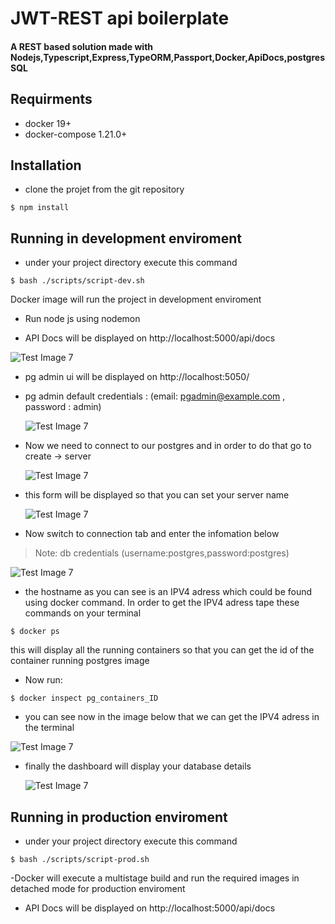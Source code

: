 # JWT-REST api boilerplate

#### A REST based solution made with Nodejs,Typescript,Express,TypeORM,Passport,Docker,ApiDocs,postgresSQL

## Requirments

-   docker 19+
-   docker-compose 1.21.0+

## Installation

-   clone the projet from the git repository

```
$ npm install
```

## Running in development enviroment

-   under your project directory execute this command

```
$ bash ./scripts/script-dev.sh
```

Docker image will run the project in development enviroment

-   Run node js using nodemon

-   API Docs will be displayed on http://localhost:5000/api/docs<br/>

![Test Image 7](https://github.com/medaymenTN/ts-express-jwt-rest-api/blob/master/docs/6.png)<br/>

-   pg admin ui will be displayed on http://localhost:5050/

-   pg admin default credentials : (email: pgadmin@example.com , password : admin)<br/>

    ![Test Image 7](https://github.com/medaymenTN/ts-express-jwt-rest-api/blob/master/docs/1.png)<br/>

-   Now we need to connect to our postgres and in order to do that go to create -> server<br/>

    ![Test Image 7](https://github.com/medaymenTN/ts-express-jwt-rest-api/blob/master/docs/2.png)<br/>

-   this form will be displayed so that you can set your server name<br/>

    ![Test Image 7](https://github.com/medaymenTN/ts-express-jwt-rest-api/blob/master/docs/3..PNG)<br/>

-   Now switch to connection tab and enter the infomation below<br/>

> Note: db credentials (username:postgres,password:postgres)<br/>

![Test Image 7](https://github.com/medaymenTN/ts-express-jwt-rest-api/blob/master/docs/4.PNG)<br/>

-   the hostname as you can see is an IPV4 adress which could be found using docker command. In order to get the IPV4 adress tape these commands on your terminal

```
$ docker ps
```

this will display all the running containers so that you can get the id of the container running postgres image

-   Now run:

```
$ docker inspect pg_containers_ID
```

-   you can see now in the image below that we can get the IPV4 adress in the terminal<br/>

![Test Image 7](https://github.com/medaymenTN/ts-express-jwt-rest-api/blob/master/docs/3.PNG)<br/>

-   finally the dashboard will display your database details<br/>

    ![Test Image 7](https://github.com/medaymenTN/ts-express-jwt-rest-api/blob/master/docs/5.PNG)<br/>

## Running in production enviroment

-   under your project directory execute this command

```
$ bash ./scripts/script-prod.sh
```

-Docker will execute a multistage build and run the required images in detached mode for production enviroment

-   API Docs will be displayed on http://localhost:5000/api/docs<br/>
